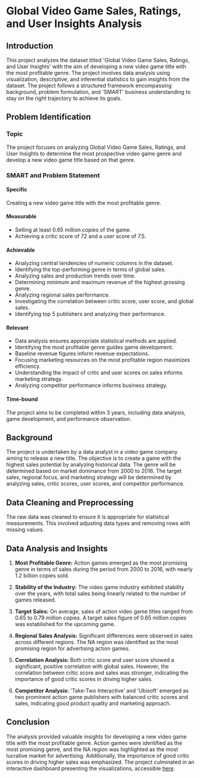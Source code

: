 # Global Video Game Sales, Ratings, and User Insights Analysis

## Introduction

This project analyzes the dataset titled 'Global Video Game Sales, Ratings, and User Insights' with the aim of developing a new video game title with the most profitable genre. The project involves data analysis using visualization, descriptive, and inferential statistics to gain insights from the dataset. The project follows a structured framework encompassing background, problem formulation, and 'SMART' business understanding to stay on the right trajectory to achieve its goals.

## Problem Identification

### Topic
The project focuses on analyzing Global Video Game Sales, Ratings, and User Insights to determine the most prospective video game genre and develop a new video game title based on that genre.

### SMART and Problem Statement
#### Specific
Creating a new video game title with the most profitable genre.

#### Measurable
- Selling at least 0.65 million copies of the game.
- Achieving a critic score of 72 and a user score of 7.5.

#### Achievable
- Analyzing central tendencies of numeric columns in the dataset.
- Identifying the top-performing genre in terms of global sales.
- Analyzing sales and production trends over time.
- Determining minimum and maximum revenue of the highest grossing genre.
- Analyzing regional sales performance.
- Investigating the correlation between critic score, user score, and global sales.
- Identifying top 5 publishers and analyzing their performance.

#### Relevant
- Data analysis ensures appropriate statistical methods are applied.
- Identifying the most profitable genre guides game development.
- Baseline revenue figures inform revenue expectations.
- Focusing marketing resources on the most profitable region maximizes efficiency.
- Understanding the impact of critic and user scores on sales informs marketing strategy.
- Analyzing competitor performance informs business strategy.

#### Time-bound
The project aims to be completed within 3 years, including data analysis, game development, and performance observation.

## Background
The project is undertaken by a data analyst in a video game company aiming to release a new title. The objective is to create a game with the highest sales potential by analyzing historical data. The genre will be determined based on market dominance from 2000 to 2016. The target sales, regional focus, and marketing strategy will be determined by analyzing sales, critic scores, user scores, and competitor performance.

## Data Cleaning and Preprocessing

The raw data was cleaned to ensure it is appropriate for statistical measurements. This involved adjusting data types and removing rows with missing values.

## Data Analysis and Insights

1. **Most Profitable Genre:** Action games emerged as the most promising genre in terms of sales during the period from 2000 to 2016, with nearly 1.2 billion copies sold.

2. **Stability of the Industry:** The video game industry exhibited stability over the years, with total sales being linearly related to the number of games released.

3. **Target Sales:** On average, sales of action video game titles ranged from 0.65 to 0.79 million copies. A target sales figure of 0.65 million copies was established for the upcoming game.

4. **Regional Sales Analysis:** Significant differences were observed in sales across different regions. The NA region was identified as the most promising region for advertising action games.

5. **Correlation Analysis:** Both critic score and user score showed a significant, positive correlation with global sales. However, the correlation between critic score and sales was stronger, indicating the importance of good critic scores in driving higher sales.

6. **Competitor Analysis:** 'Take-Two Interactive' and 'Ubisoft' emerged as two prominent action game publishers with balanced critic scores and sales, indicating good product quality and marketing approach.

## Conclusion

The analysis provided valuable insights for developing a new video game title with the most profitable genre. Action games were identified as the most promising genre, and the NA region was highlighted as the most lucrative market for advertising. Additionally, the importance of good critic scores in driving higher sales was emphasized. The project culminated in an interactive dashboard presenting the visualizations, accessible [here](https://public.tableau.com/app/profile/irvandhi.stanly.winata/viz/h8dsft_Milestone1_Irvandhi_Stanly/AnalysisofGlobalVideoGameSalesRatingsandUserInsights?publish=yes).


